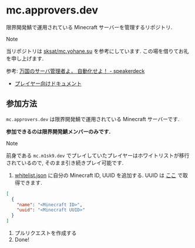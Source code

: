 # mc.approvers.dev

限界開発鯖で運用されている Minecraft サーバーを管理するリポジトリ.

> [!NOTE]
>
> 当リポジトリは [sksat/mc.yohane.su](https://github.com/sksat/mc.yohane.su) を参考にしています.
> この場を借りてお礼を申し上げます.
>
> 参考: [万国のサーバ管理者よ， 自動化せよ！  - speakerdeck](https://speakerdeck.com/sksat/mo-guo-falsesabaguan-li-zhe-yo-zi-dong-hua-seyo?)

- [プレイヤー向けドキュメント]()

## 参加方法

`mc.approvers.dev` は限界開発鯖で運用されている Minecraft サーバーです.

**参加できるのは限界開発鯖メンバーのみです.**

> [!NOTE]
>
> 前身である `mc.m1sk9.dev` でプレイしていたプレイヤーはホワイトリストが移行されているので, そのまま引き続きプレイ可能です.

1. [whitelist.json](./whitelist.json) に自分の Minecraft ID, UUID を追加する. UUID は [ここ](https://mcuuid.net/) で取得できます.

```json
[
  {
    "name": "<Minecraft ID>",
    "uuid": "<Minecraft UUID>"
  }
]
```

1. プルリクエストを作成する
2. Done!
